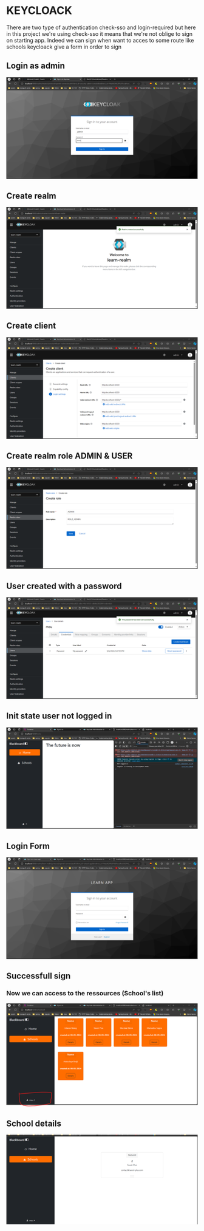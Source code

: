 # KEYCLOACK
There are two type of authentication check-sso and login-required
but here in this project we're using check-sso it means that we're not oblige to sign on starting app.
Indeed we can sign when want to acces to some route like schools keycloack give a form in order to sign 
## Login as admin
![img.png](img.png)
## Create realm
![img_1.png](img_1.png)
## Create client
![img_2.png](img_2.png)
## Create realm role ADMIN & USER
![img_3.png](img_3.png)

## User created with a password
![img_4.png](img_4.png)

## Init state user not logged in
![img_5.png](img_5.png)

## Login Form
![img_6.png](img_6.png)

## Successfull sign
### Now we can access to the ressources  (School's list)
![img_7.png](img_7.png)

## School details
![img_8.png](img_8.png)